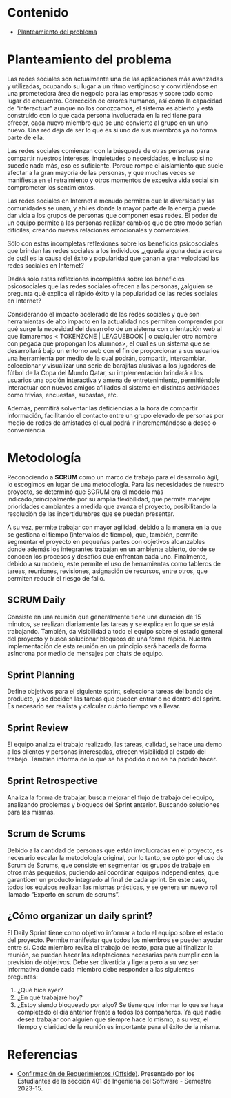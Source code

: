 # Contenido
- [Planteamiento del problema](https://github.com/BD2-UCAB-GUAYANA/fantasy-api/blob/master/doc/documentacion.md#planteamiento-del-problema)

# Planteamiento del problema
Las redes sociales son actualmente una de las aplicaciones más avanzadas y utilizadas, ocupando su lugar a un ritmo vertiginoso y convirtiéndose en una prometedora área de negocio para las empresas y sobre todo como lugar de encuentro. Corrección de errores humanos, así como la capacidad de "interactuar" aunque no los conozcamos, el sistema es abierto y está construido con lo que cada persona involucrada en la red tiene para ofrecer, cada nuevo miembro que se une convierte al grupo en un uno nuevo. Una red deja de ser lo que es si uno de sus miembros ya no forma parte de ella.

Las redes sociales comienzan con la búsqueda de otras personas para compartir nuestros intereses, inquietudes o necesidades, e incluso si no sucede nada más, eso es suficiente. Porque rompe el aislamiento que suele afectar a la gran mayoría de las personas, y que muchas veces se manifiesta en el retraimiento y otros momentos de excesiva vida social sin comprometer los sentimientos.

Las redes sociales en Internet a menudo permiten que la diversidad y las comunidades se unan, y ahí es donde la mayor parte de la energía puede dar vida a los grupos de personas que componen esas redes. El poder de un equipo permite a las personas realizar cambios que de otro modo serían difíciles, creando nuevas relaciones emocionales y comerciales.

Sólo con estas incompletas reflexiones sobre los beneficios psicosociales que brindan las redes sociales a los individuos ,¿queda alguna duda acerca de cuál es la causa del éxito y popularidad que ganan a gran velocidad las redes sociales en Internet?

Dadas solo estas reflexiones incompletas sobre los beneficios psicosociales que las redes sociales ofrecen a las personas, ¿alguien se pregunta qué explica el rápido éxito y la popularidad de las redes sociales en Internet?

Considerando el impacto acelerado de las redes sociales y que son herramientas de alto impacto en la actualidad nos permiten comprender por qué surge la necesidad del desarrollo de un sistema con orientación web al que llamaremos < TOKENZONE | LEAGUEBOOK | o cualquier otro nombre con pegada que propongan los alumnos>, el cual es un sistema que se desarrollará bajo un entorno web con el fin de proporcionar a sus usuarios una herramienta por medio de la cual podrán, compartir, intercambiar, coleccionar y visualizar una serie de barajitas alusivas a los jugadores de fútbol de la Copa del Mundo Qatar, su implementación brindará a los usuarios una opción interactiva y amena de entretenimiento, permitiéndole interactuar con nuevos amigos afiliados al sistema en distintas actividades como trivias, encuestas, subastas, etc.

Además, permitirá solventar las deficiencias a la hora de compartir información, facilitando el contacto entre un grupo elevado de personas por medio de redes de amistades el cual podrá ir incrementándose a deseo o conveniencia.

# Metodología
Reconociendo a **SCRUM** como un marco de trabajo para el desarrollo ágil, lo escogimos en lugar de una metodología. Para las necesidades de nuestro proyecto, se determinó que SCRUM era el modelo más indicado,principalmente por su amplia flexibilidad, que permite manejar prioridades cambiantes a medida que avanza el proyecto, posibilitando la resolución de las incertidumbres que se puedan presentar.

A su vez, permite trabajar con mayor agilidad, debido a la manera en la que se gestiona el tiempo (intervalos de tiempo), que, también, permite segmentar el proyecto en pequeñas partes con objetivos alcanzables donde además los integrantes trabajan en un ambiente abierto, donde se conocen los procesos y desafíos que enfrentan cada uno. Finalmente, debido a su modelo, este permite el uso de herramientas como tableros de tareas, reuniones, revisiones, asignación de recursos, entre otros, que permiten reducir el riesgo de fallo.

## SCRUM Daily
Consiste en una reunión que generalmente tiene una duración de 15 minutos, se realizan diariamente las tareas y se explica en lo que se está trabajando. También, da visibilidad a todo el equipo sobre el estado general del proyecto y busca solucionar bloqueos de una forma rápida. Nuestra implementación de esta reunión en un principio será hacerla de forma asíncrona por medio de mensajes por chats de equipo.

## Sprint Planning
Define objetivos para el siguiente sprint, selecciona tareas del bando de producto, y se deciden las tareas que pueden entrar o no dentro del sprint. Es necesario ser realista y calcular cuánto tiempo va a llevar.

## Sprint Review
El equipo analiza el trabajo realizado, las tareas, calidad, se hace una demo a los clientes y personas interesadas, ofrecen visibilidad al estado del trabajo. También informa de lo que se ha podido o no se ha podido hacer.

## Sprint Retrospective
Analiza la forma de trabajar, busca mejorar el flujo de trabajo del equipo, analizando problemas y bloqueos del Sprint anterior. Buscando soluciones para las mismas.

## Scrum de Scrums
Debido a la cantidad de personas que están involucradas en el proyecto, es necesario escalar la metodología original, por lo tanto, se optó por el uso de Scrum de Scrums, que consiste en segmentar los grupos de trabajo en otros más pequeños, pudiendo así coordinar equipos independientes, que garanticen un producto integrado al final de cada sprint. En este caso, todos los equipos realizan las mismas prácticas, y se genera un nuevo rol llamado “Experto en scrum de scrums”.

## ¿Cómo organizar un daily sprint?
El Daily Sprint tiene como objetivo informar a todo el equipo sobre el estado del proyecto. Permite manifestar que todos los miembros se pueden ayudar entre sí. Cada miembro revisa el trabajo del resto, para que al finalizar la reunión, se puedan hacer las adaptaciones necesarias para cumplir con la previsión de objetivos. Debe ser divertida y ligera pero a su vez ser informativa donde cada miembro debe responder a las siguientes preguntas:
1. ¿Qué hice ayer?
2. ¿En qué trabajaré hoy?
3. ¿Estoy siendo bloqueado por algo?
Se tiene que informar lo que se haya completado el día anterior frente a todos los compañeros. Ya que nadie desea trabajar con alguien que siempre hace lo mismo, a su vez, el tiempo y claridad de la reunión es importante para el éxito de la misma.

# Referencias
- [Confirmación de Requerimientos (Offside)](). Presentado por los Estudiantes de la sección 401 de Ingeniería del Software - Semestre 2023-15.

